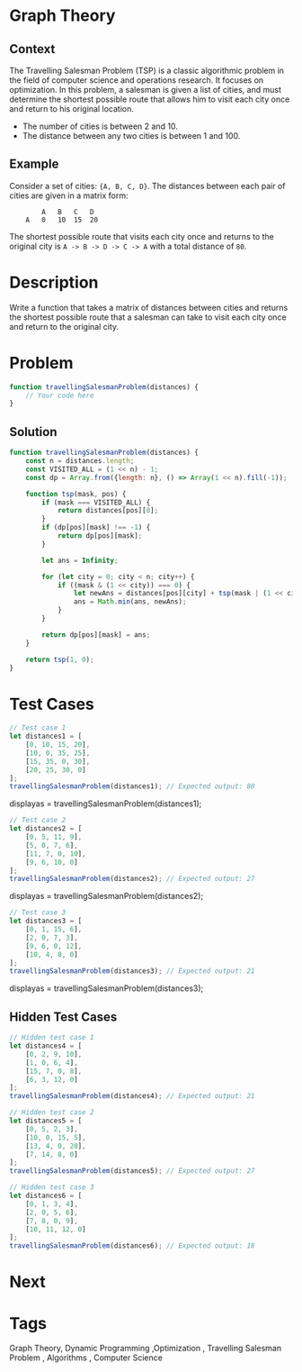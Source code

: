 # Graph Theory

## Context

The Travelling Salesman Problem (TSP) is a classic algorithmic problem in the field of computer science and operations
research. It focuses on optimization. In this problem, a salesman is given a list of cities, and must determine the
shortest possible route that allows him to visit each city once and return to his original location.

* The number of cities is between 2 and 10.
* The distance between any two cities is between 1 and 100.

## Example

Consider a set of cities: `{A, B, C, D}`. The distances between each pair of cities are given in a matrix form:

```text
        A   B   C   D
    A   0   10  15  20
```

The shortest possible route that visits each city once and returns to the original city is `A -> B -> D -> C -> A` with
a total distance of `80`.

# Description

Write a function that takes a matrix of distances between cities and returns the shortest possible route that a salesman
can take to visit each city once and return to the original city.

# Problem

```javascript
function travellingSalesmanProblem(distances) {
    // Your code here
}
```

## Solution

```javascript
function travellingSalesmanProblem(distances) {
    const n = distances.length;
    const VISITED_ALL = (1 << n) - 1;
    const dp = Array.from({length: n}, () => Array(1 << n).fill(-1));

    function tsp(mask, pos) {
        if (mask === VISITED_ALL) {
            return distances[pos][0];
        }
        if (dp[pos][mask] !== -1) {
            return dp[pos][mask];
        }

        let ans = Infinity;

        for (let city = 0; city < n; city++) {
            if ((mask & (1 << city)) === 0) {
                let newAns = distances[pos][city] + tsp(mask | (1 << city), city);
                ans = Math.min(ans, newAns);
            }
        }

        return dp[pos][mask] = ans;
    }

    return tsp(1, 0);
}
```

# Test Cases

```javascript
// Test case 1
let distances1 = [
    [0, 10, 15, 20],
    [10, 0, 35, 25],
    [15, 35, 0, 30],
    [20, 25, 30, 0]
];
travellingSalesmanProblem(distances1); // Expected output: 80
```

displayas = travellingSalesmanProblem(distances1);

```javascript
// Test case 2
let distances2 = [
    [0, 5, 11, 9],
    [5, 0, 7, 6],
    [11, 7, 0, 10],
    [9, 6, 10, 0]
];
travellingSalesmanProblem(distances2); // Expected output: 27
```

displayas = travellingSalesmanProblem(distances2);

```javascript
// Test case 3
let distances3 = [
    [0, 1, 15, 6],
    [2, 0, 7, 3],
    [9, 6, 0, 12],
    [10, 4, 8, 0]
];
travellingSalesmanProblem(distances3); // Expected output: 21
```

displayas = travellingSalesmanProblem(distances3);

## Hidden Test Cases

```javascript
// Hidden test case 1
let distances4 = [
    [0, 2, 9, 10],
    [1, 0, 6, 4],
    [15, 7, 0, 8],
    [6, 3, 12, 0]
];
travellingSalesmanProblem(distances4); // Expected output: 21
```

```javascript
// Hidden test case 2
let distances5 = [
    [0, 5, 2, 3],
    [10, 0, 15, 5],
    [13, 4, 0, 20],
    [7, 14, 8, 0]
];
travellingSalesmanProblem(distances5); // Expected output: 27
```

```javascript
// Hidden test case 3
let distances6 = [
    [0, 1, 3, 4],
    [2, 0, 5, 6],
    [7, 8, 0, 9],
    [10, 11, 12, 0]
];
travellingSalesmanProblem(distances6); // Expected output: 18
```

# Next

# Tags

Graph Theory, Dynamic Programming ,Optimization , Travelling Salesman Problem , Algorithms , Computer Science